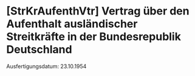 # [StrKrAufenthVtr] Vertrag über den Aufenthalt ausländischer Streitkräfte in der Bundesrepublik Deutschland

Ausfertigungsdatum: 23.10.1954

 